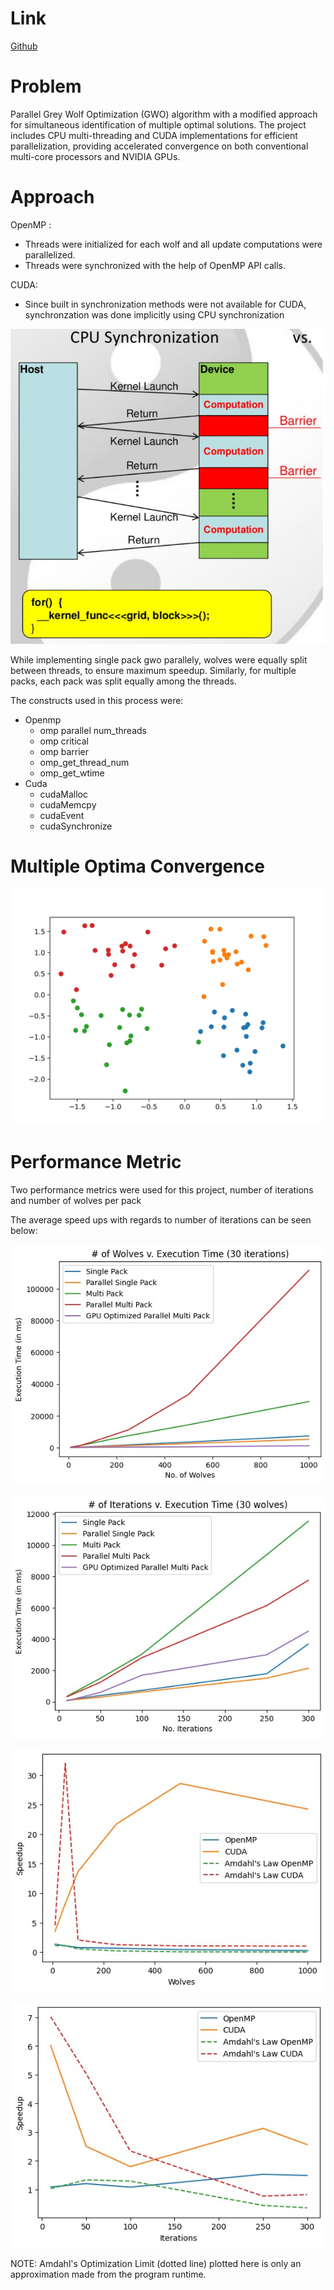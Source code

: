 

# Link

[Github](https://github.com/lemontree404/Parallel-GWO)

# Problem

Parallel Grey Wolf Optimization (GWO) algorithm with a modified approach for simultaneous identification of multiple optimal solutions. The project includes CPU multi-threading and CUDA implementations for efficient parallelization, providing accelerated convergence on both conventional multi-core processors and NVIDIA GPUs.

# Approach

OpenMP :

- Threads were initialized for each wolf and all update computations were parallelized.
- Threads were synchronized with the help of OpenMP API calls.

CUDA:

- Since built in synchronization methods were not available for CUDA, synchronzation was done implicitly using CPU synchronization

![](./images/img1.jpeg)

While implementing single pack gwo parallely, wolves were equally split between threads, to ensure maximum speedup. Similarly, for multiple packs, each pack was split equally among the threads.

The constructs used in this process were:

* Openmp
  * omp parallel num_threads
  * omp critical
  * omp barrier
  * omp_get_thread_num
  * omp_get_wtime
* Cuda
  * cudaMalloc
  * cudaMemcpy
  * cudaEvent
  * cudaSynchronize

# Multiple Optima Convergence

![](./images/img2.jpeg)

# Performance Metric

Two performance metrics were used for this project, number of iterations and number of wolves per pack

The average speed ups with regards to number of iterations can be seen below:



![](./images/img3.jpeg)

![](./images/img4.jpeg)

![](./images/img5.jpeg)

![](./images/img6.jpeg)

NOTE: Amdahl's Optimization Limit (dotted line) plotted here is only an approximation made from the program runtime.

